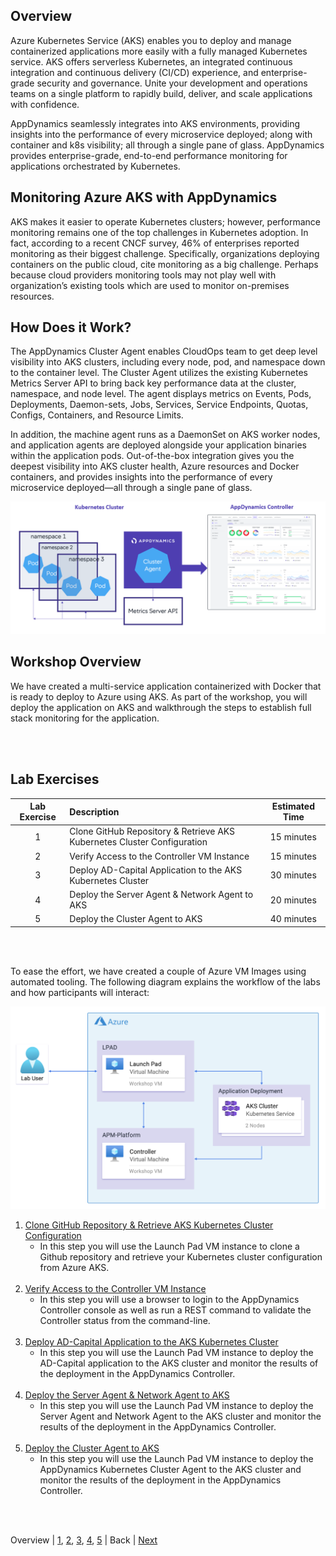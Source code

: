 ## Overview

Azure Kubernetes Service (AKS) enables you to deploy and manage containerized applications more easily 
with a fully managed Kubernetes service. AKS offers serverless Kubernetes, an integrated continuous 
integration and continuous delivery (CI/CD) experience, and enterprise-grade security and governance. 
Unite your development and operations teams on a single platform to rapidly build, deliver, and scale 
applications with confidence.

AppDynamics seamlessly integrates into AKS environments, providing insights into the performance of every 
microservice deployed; along with container and k8s visibility; all through a single pane of glass. AppDynamics 
provides enterprise-grade, end-to-end performance monitoring for applications orchestrated by Kubernetes.

## Monitoring Azure AKS with AppDynamics

AKS makes it easier to operate Kubernetes clusters; however, performance monitoring remains one of the top 
challenges in Kubernetes adoption. In fact, according to a recent CNCF survey, 46% of enterprises reported 
monitoring as their biggest challenge. Specifically, organizations deploying containers on the public cloud, 
cite monitoring as a big challenge. Perhaps because cloud providers monitoring tools may not play well with 
organization’s existing tools which are used to monitor on-premises resources.

## How Does it Work?

The AppDynamics Cluster Agent enables CloudOps team to get deep level visibility into AKS clusters, including 
every node, pod, and namespace down to the container level. The Cluster Agent utilizes the existing Kubernetes 
Metrics Server API to bring back key performance data at the cluster, namespace, and node level. The agent 
displays metrics on Events, Pods, Deployments, Daemon-sets, Jobs, Services, Service Endpoints, Quotas, Configs, 
Containers, and Resource Limits.

In addition, the machine agent runs as a DaemonSet on AKS worker nodes, and application agents are deployed 
alongside your application binaries within the application pods. Out-of-the-box integration gives you the 
deepest visibility into AKS cluster health, Azure resources and Docker containers, and provides insights into 
the performance of every microservice deployed—all through a single pane of glass.

![Installation Options](./images/cluster_agent_arch.png)

## Workshop Overview

We have created a multi-service application containerized with Docker that is ready to deploy to Azure using 
AKS. As part of the workshop, you will deploy the application on AKS and walkthrough the steps to establish 
full stack monitoring for the application.

<br><br>

## Lab Exercises

| Lab Exercise | Description                                                             | Estimated Time |
| :----------: | :---------------------------------------------------------------------- | :------------: |
|      1       | Clone GitHub Repository & Retrieve AKS Kubernetes Cluster Configuration |   15 minutes   |
|      2       | Verify Access to the Controller VM Instance                             |   15 minutes   |
|      3       | Deploy AD-Capital Application to the AKS Kubernetes Cluster             |   30 minutes   |
|      4       | Deploy the Server Agent & Network Agent to AKS                          |   20 minutes   |
|      5       | Deploy the Cluster Agent to AKS                                         |   40 minutes   |

<br><br>

To ease the effort, we have created a couple of Azure VM Images using automated tooling. The following 
diagram explains the workflow of the labs and how participants will interact:

![Lab Workflow](./images/azure-aks-workshop-architecture.png)
1. [Clone GitHub Repository & Retrieve AKS Kubernetes Cluster Configuration](lab-exercise-01.md)
   - In this step you will use the Launch Pad VM instance to clone a Github repository and retrieve your Kubernetes cluster configuration from Azure AKS.<br><br>
2. [Verify Access to the Controller VM Instance](lab-exercise-02.md)
   - In this step you will use a browser to login to the AppDynamics Controller console as well as run a REST command to validate the Controller status from the command-line.<br><br>
3. [Deploy AD-Capital Application to the AKS Kubernetes Cluster](lab-exercise-03.md)
   - In this step you will use the Launch Pad VM instance to deploy the AD-Capital application to the AKS cluster and monitor the results of the deployment in the AppDynamics Controller.<br><br>
4. [Deploy the Server Agent & Network Agent to AKS](lab-exercise-04.md)
   - In this step you will use the Launch Pad VM instance to deploy the Server Agent and Network Agent to the AKS cluster and monitor the results of the deployment in the AppDynamics Controller.<br><br>
5. [Deploy the Cluster Agent to AKS](lab-exercise-05.md)
    - In this step you will use the Launch Pad VM instance to deploy the AppDynamics Kubernetes Cluster Agent to the AKS cluster and monitor the results of the deployment in the AppDynamics Controller.<br><br>
<br>

Overview | [1](lab-exercise-01.md), [2](lab-exercise-02.md), [3](lab-exercise-03.md), [4](lab-exercise-04.md), [5](lab-exercise-05.md) | Back | [Next](lab-exercise-01.md)
